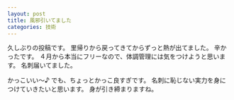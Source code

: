 ```yaml
---
layout: post
title: 風邪引いてました
categories: 技術
---
```


久しぶりの投稿です。
里帰りから戻ってきてからずっと熱が出てました。
辛かったです。
４月から本当にフリーなので、体調管理には気をつけようと思います。
名刺届いてました。

かっこいい～♪
でも、ちょっとかっこ良すぎです。
名刺に恥じない実力を身につけていきたいと思います。
身が引き締まりますね。
